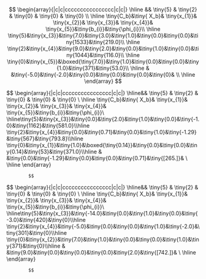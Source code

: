 $$  \begin{array}{|c|c|cccccccccccccccc|c|c|}
    \hline
&& \tiny{5} & \tiny{2} & \tiny{0} & \tiny{0} & \tiny{0} \\ 
\hline 
\tiny{C_b}&\tiny{ X_b}&  \tiny{x_{1}}&  \tiny{x_{2}}&  \tiny{x_{3}}&  \tiny{x_{4}}&  \tiny{x_{5}}&\tiny{b_{i}}&\tiny{\phi_{i}}\\ 
\hline
\tiny{5}&\tiny{x_{3}}&\tiny{7.0}&\tiny{3.0}&\tiny{1.0}&\tiny{0.0}&\tiny{0.0}&\tiny{1533}&\tiny{219.0}\\
\hline 
\tiny{2}&\tiny{x_{4}}&\tiny{9.0}&\tiny{2.0}&\tiny{0.0}&\tiny{1.0}&\tiny{0.0}&\tiny{1044}&\tiny{116.0}\\
\hline 
\tiny{0}&\tiny{x_{5}}&\boxed{\tiny{7.0}}&\tiny{1.0}&\tiny{0.0}&\tiny{0.0}&\tiny{1.0}&\tiny{371}&\tiny{53.0}\\
\hline 
& &\tiny{-5.0}&\tiny{-2.0}&\tiny{0.0}&\tiny{0.0}&\tiny{0.0}&\tiny{0}& \\
    \hline
    \end{array} $$




            

$$ 
    \begin{array}{|c|c|cccccccccccccccc|c|c|}
    \hline&& \tiny{5} & \tiny{2} & \tiny{0} & \tiny{0} & \tiny{0} \\ \hline \tiny{C_b}&\tiny{ X_b}&  \tiny{x_{1}}&  \tiny{x_{2}}&  \tiny{x_{3}}&  \tiny{x_{4}}&  \tiny{x_{5}}&\tiny{b_{i}}&\tiny{\phi_{i}}\\ \hline\tiny{5}&\tiny{x_{3}}&\tiny{0.0}&\tiny{2.0}&\tiny{1.0}&\tiny{0.0}&\tiny{-1.0}&\tiny{1162}&\tiny{581.0}\\\hline 
\tiny{2}&\tiny{x_{4}}&\tiny{0.0}&\tiny{0.71}&\tiny{0.0}&\tiny{1.0}&\tiny{-1.29}&\tiny{567}&\tiny{793.8}\\\hline 
\tiny{0}&\tiny{x_{1}}&\tiny{1.0}&\boxed{\tiny{0.14}}&\tiny{0.0}&\tiny{0.0}&\tiny{0.14}&\tiny{53}&\tiny{371.0}\\\hline 
& &\tiny{0.0}&\tiny{-1.29}&\tiny{0.0}&\tiny{0.0}&\tiny{0.71}&\tiny{[265.]}& \\
    \hline
    \end{array}
            
            $$




            

$$ 
    \begin{array}{|c|c|cccccccccccccccc|c|c|}
    \hline&& \tiny{5} & \tiny{2} & \tiny{0} & \tiny{0} & \tiny{0} \\ \hline \tiny{C_b}&\tiny{ X_b}&  \tiny{x_{1}}&  \tiny{x_{2}}&  \tiny{x_{3}}&  \tiny{x_{4}}&  \tiny{x_{5}}&\tiny{b_{i}}&\tiny{\phi_{i}}\\ \hline\tiny{5}&\tiny{x_{3}}&\tiny{-14.0}&\tiny{0.0}&\tiny{1.0}&\tiny{0.0}&\tiny{-3.0}&\tiny{420}&\tiny{0}\\\hline 
\tiny{2}&\tiny{x_{4}}&\tiny{-5.0}&\tiny{0.0}&\tiny{0.0}&\tiny{1.0}&\tiny{-2.0}&\tiny{301}&\tiny{0}\\\hline 
\tiny{0}&\tiny{x_{2}}&\tiny{7.0}&\tiny{1.0}&\tiny{0.0}&\tiny{0.0}&\tiny{1.0}&\tiny{371}&\tiny{0}\\\hline 
& &\tiny{9.0}&\tiny{0.0}&\tiny{0.0}&\tiny{0.0}&\tiny{2.0}&\tiny{[742.]}& \\
    \hline
    \end{array}
            
            $$





            


